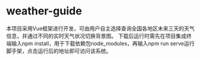 # weather-guide
本项目采用Vue框架进行开发，可由用户自主选择查询全国各地区未来三天的天气信息，并通过不同的实时天气状况切换背景图。
下载后运行时需先在项目集成终端输入npm install，用于下载依赖包node_modules，再输入npm run serve运行脚手架，点击运行后的地址即可访问该系统。
